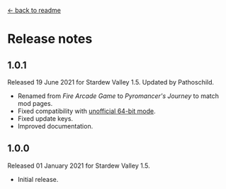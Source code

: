 ﻿﻿[← back to readme](README.md)

# Release notes
## 1.0.1
Released 19 June 2021 for Stardew Valley 1.5. Updated by Pathoschild.

* Renamed from _Fire Arcade Game_ to _Pyromancer's Journey_ to match mod pages.
* Fixed compatibility with [unofficial 64-bit mode](https://stardewvalleywiki.com/Modding:Migrate_to_64-bit_on_Windows).
* Fixed update keys.
* Improved documentation.

## 1.0.0
Released 01 January 2021 for Stardew Valley 1.5.

* Initial release.
